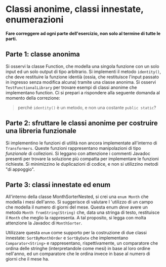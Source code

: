 # Classi anonime, classi innestate, enumerazioni

**Fare correggere ad ogni parte dell'esercizio, non solo al termine di tutte le parti.**

## Parte 1: classe anonima

Si osservi la classe Function, che modella una singola funzione con un solo input ed un solo output di tipo arbitrario.
Si implementi il metodo `identity()`, che deve restituire la funzione identià
(ossia, che restituisce l'input passato in ingresso senza modifica alcuna)
tramite una classe anonima.
Si osservi `TestFunctionalLibrary` per trovare esempi di classi anonime che implementano function.
Ci si prepari a rispondere alla seguente domanda al momento della correzione:
> perché `identity()` è un metodo, e non una costante `public static`?

## Parte 2: sfruttare le classi anonime per costruire una libreria funzionale

Si implementino le funzioni di utilità non ancora implementate all'interno di `Transformers`.
Queste funzioni rappresentano manipolazioni di tipo *funzionale* di collezioni.
Si leggano con attenzione i commenti Javadoc presenti per trovare la soluzione più compatta per implementare le funzioni
richieste.
Si minimizzino le duplicazioni di codice, e non si utilizzino metodi "di appoggio".

## Parte 3: classi innestate ed enum

All'interno della classe MonthSorterNested, si crei una `enum Month` che modella i mesi dell'anno.
Si suggerisce di valutare l 'utilizzo di un campo che modella il numero di giorni del mese.
Questa enum *deve* avere un metodo `Month fromString(String)` che, data una stringa di testo, restituisce il `Month`
che meglio la rappresenta. A tal proposito, si legga con molta attenzione la Javadoc di `MonthSorter`.

Utilizzare questa `enum` come supporto per la costruzione di due classi innestate: `SortByMonthOrder` e `SortByDate`
che implementano `Comparator<String>` e rappresentano, rispettivamente, un comparatore che ordina delle stringhe
(interpretandole come mesi) in base al loro ordine nell'anno, ed un comparatore che le ordina invece in base al numero
di giorni che il mese ha.
